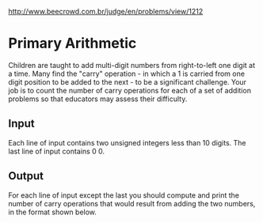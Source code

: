 http://www.beecrowd.com.br/judge/en/problems/view/1212

# Primary Arithmetic

Children are taught to add multi-digit numbers from right-to-left one digit at
a time. Many find the "carry" operation - in which a 1 is carried from one
digit position to be added to the next - to be a significant challenge. Your
job is to count the number of carry operations for each of a set of addition
problems so that educators may assess their difficulty.

## Input

Each line of input contains two unsigned integers less than 10 digits. The
last line of input contains 0 0.

## Output

For each line of input except the last you should compute and print the number
of carry operations that would result from adding the two numbers, in the
format shown below.
